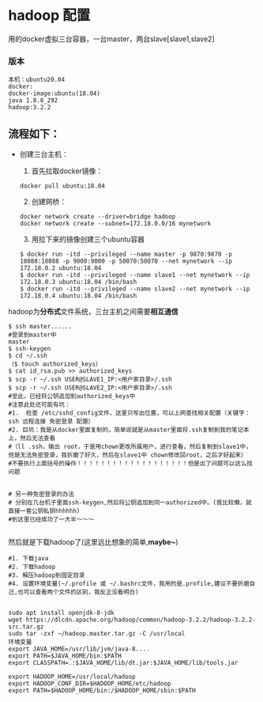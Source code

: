 # hadoop 配置

用的docker虚拟三台容器，一台master，两台slave[slave1,slave2]

### 版本

```shell
本机：ubuntu20.04
docker:
docker-image:ubuntu(18.04)
java 1.8.0_292
hadoop:3.2.2
```



## 流程如下：

- 创建三台主机：

  1. 首先拉取docker镜像：

  ```shell
  docker pull ubuntu:18.04 
  ```

  2. 创建网桥：

  ```shell
  docker network create --driver=bridge hadoop
  docker network create --subnet=172.18.0.0/16 mynetwork
  ```

  3. 用拉下来的镜像创建三个ubuntu容器

  ```shell
  $ docker run -itd --privileged --name master -p 9870:9870 -p 18088:18088 -p 9000:9000 -p 50070:50070 --net mynetwork --ip 172.18.0.2 ubuntu:18.04
  $ docker run -itd --privileged --name slave1 --net mynetwork --ip 172.18.0.3 ubuntu:18.04 /bin/bash
  $ docker run -itd --privileged --name slave2 --net mynetwork --ip 172.18.0.4 ubuntu:18.04 /bin/bash
  ```

  

  

hadoop为**分布式**文件系统，三台主机之间需要**相互通信**

```shell
$ ssh master......
#登录到master中
master
$ ssh-keygen 
$ cd ~/.ssh
（$ touch authorized_keys）
$ cat id_rsa.pub >> authorized_keys
$ scp -r ~/.ssh USER@SLAVE1_IP:<用户家目录>/.ssh
$ scp -r ~/.ssh USER@SLAVE2_IP:<用户家目录>/.ssh
#至此，已经将公钥追加到authorized_keys中
#注意此处还可能有坑：
#1.  检查 /etc/sshd_config文件，这里只写出位置，可以上网查找相关配置（关键字：ssh 远程连接 免密登录 配置）
#2. 巨坑：我是从docker里面复制的，简单说就是从master里面将.ssh复制到我的笔记本上，然后无法查看
#（ll .ssh，输出 root，于是用chown更改所属用户，进行查看，然后复制到slave1中，但是无法免密登录，我折磨了好久，然后在slave1中 chown修改回root，之后才好起来）
#不要执行上面括号的操作！！！！！！！！！！！！！！！！！！！但是出了问题可以这么找问题


# 另一种免密登录的办法
# 分别在几台机子里面ssh-keygen,然后将公钥追加到同一authorized中。(我比较懒，就直接一套公钥私钥hhhhhh)
#到这里已经成功了一大半～～～


```



然后就是下载hadoop了(这里远比想象的简单,**maybe~**)

```shell
#1. 下载java
#2. 下载hadoop
#3. 解压hadoop到固定目录
#4. 设置环境变量(~/.profile 或 ~/.bashrc文件，我用的是.profile,建议不要折磨自己,也可以查看两个文件的区别，我反正没看明白)


sudo apt install openjdk-8-jdk
wget https://dlcdn.apache.org/hadoop/common/hadoop-3.2.2/hadoop-3.2.2-src.tar.gz
sudo tar -zxf ~/hadoop.master.tar.gz -C /usr/local
环境变量
export JAVA_HOME=/usr/lib/jvm/java-8....
export PATH=$JAVA_HOME/bin:$PATH
export CLASSPATH=.:$JAVA_HOME/lib/dt.jar:$JAVA_HOME/lib/tools.jar

export HADOOP_HOME=/usr/local/hadoop
export HADOOP_CONF_DIR=$HADOOP_HOME/etc/hadoop
export PATH=$HADOOP_HOME/bin:/$HADOOP_HOME/sbin:$PATH

```

